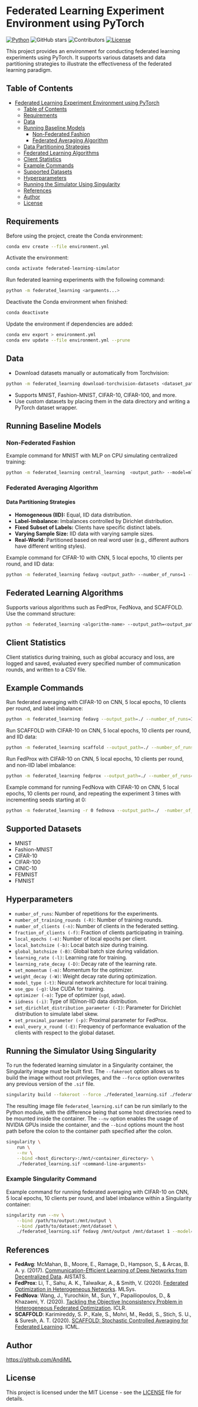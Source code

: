 # Federated Learning Experiment Environment using PyTorch

[![Python](https://img.shields.io/badge/Python-3776AB?logo=python&logoColor=fff)](#)
![GitHub stars](https://img.shields.io/github/stars/AndiML/Action-Recognition-System.svg?style=social&label=Stars)
![Contributors](https://img.shields.io/github/contributors/AndiML/Action-Recognition-System.svg)
[![License](https://img.shields.io/badge/License-MIT-yellow.svg)](#license) 

This project provides an environment for conducting federated learning experiments using PyTorch. It supports various datasets and data partitioning strategies to illustrate the effectiveness of the federated learning paradigm.

## Table of Contents

- [Federated Learning Experiment Environment using PyTorch](#federated-learning-experiment-environment-using-pytorch)
  - [Table of Contents](#table-of-contents)
  - [Requirements](#requirements)
  - [Data](#data)
  - [Running Baseline Models](#running-baseline-models)
    - [Non-Federated Fashion](#non-federated-fashion)
    - [Federated Averaging Algorithm](#federated-averaging-algorithm)
  - [Data Partitioning Strategies](#data-partitioning-strategies)
  - [Federated Learning Algorithms](#federated-learning-algorithms)
  - [Client Statistics](#client-statistics)
  - [Example Commands](#example-commands)
  - [Supported Datasets](#supported-datasets)
  - [Hyperparameters](#hyperparameters)
  - [Running the Simulator Using Singularity](#running-the-simulator-using-singularity)
  - [References](#references)
  - [Author](#author)
  - [License](#license)

## Requirements

Before using the project, create the Conda environment:

```bash
conda env create --file environment.yml
```

Activate the environment:

```bash
conda activate federated-learning-simulator
```

Run federated learning experiments with the following command:

```bash
python -m federated_learning <arguments...>
```

Deactivate the Conda environment when finished:

```bash
conda deactivate
```

Update the environment if dependencies are added:

```bash
conda env export > environment.yml
conda env update --file environment.yml --prune
```

## Data

- Download datasets manually or automatically from Torchvision:

```bash
python -m federated_learning download-torchvision-datasets <dataset_path> <dataset>
```

- Supports MNIST, Fashion-MNIST, CIFAR-10, CIFAR-100, and more.
- Use custom datasets by placing them in the data directory and writing a PyTorch dataset wrapper.

## Running Baseline Models

### Non-Federated Fashion

Example command for MNIST with MLP on CPU simulating centralized training:

```bash
python -m federated_learning central_learning  <output_path> --model=mlp --dataset=mnist --number_of_epochs=10
```

### Federated Averaging Algorithm

#### Data Partitioning Strategies

- **Homogeneous (IID):** Equal, IID data distribution.
- **Label-Imbalance:** Imbalances controlled by Dirichlet distribution.
- **Fixed Subset of Labels:** Clients have specific distinct labels.
- **Varying Sample Size:** IID data with varying sample sizes.
- **Real-World:** Partitioned based on real word user (e.g., different authors have different writing styles).

Example command for CIFAR-10 with CNN, 5 local epochs, 10 clients per round, and IID data:

```bash
python -m federated_learning fedavg <output_path> --number_of_runs=1 --model=cnn --dataset=cifar --local_epochs=10 --iidness=homo
```

## Federated Learning Algorithms

Supports various algorithms such as FedProx, FedNova, and SCAFFOLD. Use the command structure:

```bash
python -m federated_learning <algorithm-name> --output_path=<output_path> --number_of_runs=<number_of_runs> --model=<model_type> --dataset=<dataset> --local_epochs=<local_epochs> --iidness=<iidness>
```

## Client Statistics

Client statistics during training, such as global accuracy and loss, are logged and saved, evaluated every specified number of communication rounds, and written to a CSV file.

## Example Commands

Run federated averaging with CIFAR-10 on CNN, 5 local epochs, 10 clients per round, and label imbalance:

```bash
python -m federated_learning fedavg --output_path=./ --number_of_runs=1 --model=cnn --dataset=cifar --local_epochs=10 --iidness=label-imbalance
```

Run SCAFFOLD with CIFAR-10 on CNN, 5 local epochs, 10 clients per round, and IID data:

```bash
python -m federated_learning scaffold --output_path=./ --number_of_runs=1 --model=cnn --dataset=cifar --local_epochs=10 --iidness=homo
```

Run FedProx with CIFAR-10 on CNN, 5 local epochs, 10 clients per round, and non-IID label imbalance:

```bash
python -m federated_learning fedprox --output_path=./ --number_of_runs=1 --model=cnn --dataset=cifar --local_epochs=10 --iidness=label-imbalance --set_proximal_parameter=0.1
```

Example command for running FedNova with CIFAR-10 on CNN, 5 local epochs, 10 clients per round, and repeating the experiment 3 times with incrementing seeds starting at 0:

```bash
python -m federated_learning -r 0 fednova --output_path=./  -number_of_runs=3 --model=cnn --dataset=cifar --local_epochs=10 --iidness=homo --seed_start=0

```

## Supported Datasets

- MNIST
- Fashion-MNIST
- CIFAR-10
- CIFAR-100
- CINIC-10
- FEMNIST
- FMNIST

## Hyperparameters

- `number_of_runs`: Number of repetitions for the experiments.
- `number_of_training_rounds (-R)`: Number of training rounds.
- `number_of_clients (-n)`: Number of clients in the federated setting.
- `fraction_of_clients (-f)`: Fraction of clients participating in training.
- `local_epochs (-e)`: Number of local epochs per client.
- `local_batchsize (-b)`: Local batch size during training.
- `global_batchsize (-B)`: Global batch size during validation.
- `learning_rate (-l)`: Learning rate for training.
- `learning_rate_decay (-D)`: Decay rate of the learning rate.
- `set_momentum (-m)`: Momentum for the optimizer.
- `weight_decay (-W)`: Weight decay rate during optimization.
- `model_type (-t)`: Neural network architecture for local training.
- `use_gpu (-g)`: Use CUDA for training.
- `optimizer (-o)`: Type of optimizer (`sgd`, `adam`).
- `iidness (-i)`: Type of IID/non-IID data distribution.
- `set_dirichlet_distribution_parameter (-I)`: Parameter for Dirichlet distribution to simulate label skew.
- `set_proximal_parameter (-p)`: Proximal parameter for FedProx.
- `eval_every_x_round (-E)`: Frequency of performance evaluation of the clients with respect to the global dataset.
## Running the Simulator Using Singularity

To run the federated learning simulator in a Singularity container, the Singularity image must be built first. The `--fakeroot` option allows us to build the image without root privileges, and the `--force` option overwrites any previous version of the `.sif` file.

```bash
singularity build --fakeroot --force ./federated_learning.sif ./federated_learning.def
```

The resulting image file `federated_learning.sif` can be run similarly to the Python module, with the difference being that some host directories need to be mounted inside the container. The `--nv` option enables the usage of NVIDIA GPUs inside the container, and the `--bind` options mount the host path before the colon to the container path specified after the colon.

```bash
singularity \
    run \
    --nv \
    --bind <host_directory>:/mnt/<container_directory> \
    ./federated_learning.sif <command-line-arguments>
```

### Example Singularity Command

Example command for running federated averaging with CIFAR-10 on CNN, 5 local epochs, 10 clients per round, and label imbalance within a Singularity container:

```bash
singularity run --nv \
    --bind /path/to/output:/mnt/output \
    --bind /path/to/dataset:/mnt/dataset \
    ./federated_learning.sif fedavg /mnt/output /mnt/dataset 1 --model=cnn --dataset=cifar --local_epochs=10 --iidness=label-imbalance
```


## References

- **FedAvg**: McMahan, B., Moore, E., Ramage, D., Hampson, S., & Arcas, B. A. y. (2017). [Communication-Efficient Learning of Deep Networks from Decentralized Data](https://arxiv.org/abs/1602.05629). AISTATS.
- **FedProx**: Li, T., Sahu, A. K., Talwalkar, A., & Smith, V. (2020). [Federated Optimization in Heterogeneous Networks](https://arxiv.org/abs/1812.06127). MLSys.
- **FedNova**: Wang, J., Yurochkin, M., Sun, Y., Papailiopoulos, D., & Khazaeni, Y. (2020). [Tackling the Objective Inconsistency Problem in Heterogeneous Federated Optimization](https://arxiv.org/abs/2007.07481). ICLR.
- **SCAFFOLD**: Karimireddy, S. P., Kale, S., Mohri, M., Reddi, S., Stich, S. U., & Suresh, A. T. (2020). [SCAFFOLD: Stochastic Controlled Averaging for Federated Learning](https://arxiv.org/abs/1910.06378). ICML.

## Author

https://github.com/AndiML

## License

This project is licensed under the MIT License - see the [LICENSE](LICENSE) file for details.
